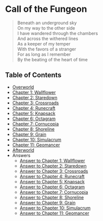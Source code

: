# Call of the Fungeon

> Beneath an underground sky<br>
> On my way to the other side<br>
> I have wandered through the chambers<br>
> And across the withered lines<br>
> As a keeper of my temper<br>
> With the favors of a stranger<br>
> For as long as I remember<br>
> By the beating of the heart of time


## Table of Contents

- [Overworld](sections/overworld.md)
- [Chapter 1: Wallflower](sections/wallflower.md)
- [Chapter 2: Staredown](sections/staredown.md)
- [Chapter 3: Crossroads](sections/crossroads.md)
- [Chapter 4: Runecraft](sections/runecraft.md)
- [Chapter 5: Knapsack](sections/knapsack.md)
- [Chapter 6: Octagram](sections/octagram.md)
- [Chapter 7: Cornucopia](sections/cornucopia.md)
- [Chapter 8: Shoreline](sections/shoreline.md)
- [Chapter 9: Grain](sections/grain.md)
- [Chapter 10: Simulacrum](sections/simulacrum.md)
- [Chapter 11: Geomancer](sections/geomancer.md)
- [Afterworld](sections/afterworld.md)
- Answers
  - [Answer to Chapter 1: Wallflower](sections/answers/wallflower.md)
  - [Answer to Chapter 2: Staredown](sections/answers/staredown.md)
  - [Answer to Chapter 3: Crossroads](sections/answers/crossroads.md)
  - [Answer to Chapter 4: Runecraft](sections/answers/runecraft.md)
  - [Answer to Chapter 5: Knapsack](sections/answers/knapsack.md)
  - [Answer to Chapter 6: Octagram](sections/answers/octagram.md)
  - [Answer to Chapter 7: Cornucopia](sections/answers/cornucopia.md)
  - [Answer to Chapter 8: Shoreline](sections/answers/shoreline.md)
  - [Answer to Chapter 9: Grain](sections/answers/grain.md)
  - [Answer to Chapter 10: Simulacrum](sections/answers/simulacrum.md)
  - [Answer to Chapter 11: Geomancer](sections/answers/geomancer.md)
